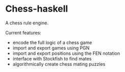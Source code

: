 # Chess-haskell

A chess rule engine.

Current features:

- encode the full logic of a chess game
- import and export games using PGN
- import and export positions using the FEN notation
- interface with Stockfish to find mates
- algorithmically create chess mating puzzles


